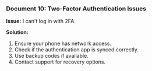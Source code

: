 ### Document 10: Two-Factor Authentication Issues

**Issue:** I can't log in with 2FA.

**Solution:**
1. Ensure your phone has network access.
2. Check if the authentication app is synced correctly.
3. Use backup codes if available.
4. Contact support for recovery options.